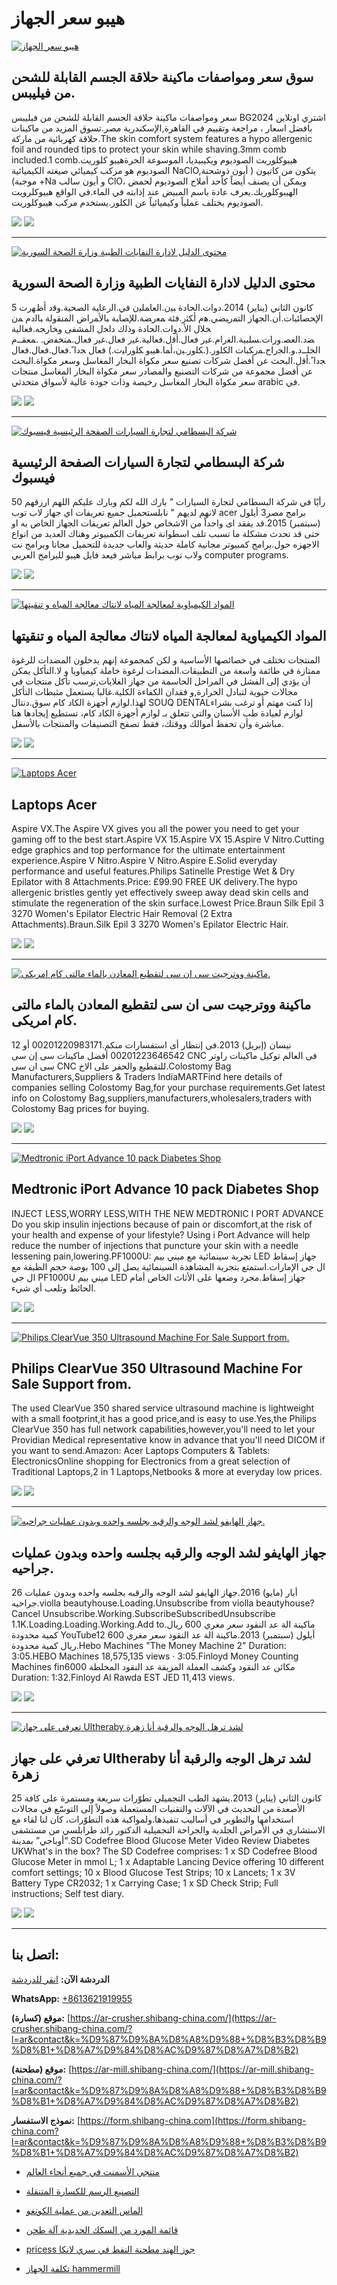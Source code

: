 # هيبو سعر الجهاز

<a href="https://swt.shibang-china.com/?l=ar&img&k=%D9%87%D9%8A%D8%A8%D9%88+%D8%B3%D8%B9%D8%B1+%D8%A7%D9%84%D8%AC%D9%87%D8%A7%D8%B2" target="_blank">![هيبو سعر الجهاز](http://static.shibang-china.com/all-800x300/618.jpg)</a>

## سوق سعر ومواصفات ماكينة حلاقة الجسم القابلة للشحن من فيليبس.
سعر ومواصفات ماكينة حلاقة الجسم القابلة للشحن من فيليبس BG2024 اشتري اونلاين بافضل اسعار ، مراجعة وتقييم في القاهرة,الإسكندرية مصر.تسوق المزيد من ماكينات حلاقة كهربائية من ماركة.The skin comfort system features a hypo allergenic foil and rounded tips to protect your skin while shaving.3mm comb included.1 comb.هيبوكلوريت الصوديوم ويكيبيديا، الموسوعة الحرةهيبو كلوريت الصوديوم هو مركب كيميائي صيغته الكيميائية NaClO,يتكون من كاتيون ( أيون ذوشحنة موجبة) +Na و أيون سالب ClO، ويمكن أن يصنف أيضاً كأحد أملاح الصوديوم لحمض الهيبوكلوريك.يعرف عادة باسم المبيض عند إذابته في الماء.في الواقع هبيوكلرويت الصوديوم يختلف عملياً وكيميائياً عن الكلور.يستخدم مركب هيبوكلوريت.


<a href="https://whatsapp.shibangsoft.com/WhatsApp.php" target="_blank" title="WhatsApp">![](http://static.shibang-china.com/icon/whatsapp.png)</a> <a href="https://swt.shibang-china.com/?l=ar&icon&k=%D9%87%D9%8A%D8%A8%D9%88+%D8%B3%D8%B9%D8%B1+%D8%A7%D9%84%D8%AC%D9%87%D8%A7%D8%B2" target="_blank">![](http://static.shibang-china.com/icon/chat-ar.png)</a>

---

<a href="https://swt.shibang-china.com/?l=ar&img&k=%D9%87%D9%8A%D8%A8%D9%88+%D8%B3%D8%B9%D8%B1+%D8%A7%D9%84%D8%AC%D9%87%D8%A7%D8%B2" target="_blank">![محتوى الدليل لادارة النفايات الطبية وزارة الصحة السورية](http://static.shibang-china.com/all-800x300/219.jpg)</a>

## محتوى الدليل لادارة النفايات الطبية وزارة الصحة السورية
5 كانون الثاني (يناير) 2014.ﺩﻭﺍﺕ.ﺍﻟﺤﺎﺩﺓ ﺒﻴﻥ.ﺍﻟﻌﺎﻤﻠﻴﻥ ﻓﻲ.ﺍﻟﺭﻋﺎﻴﺔ ﺍﻟﺼﺤﻴﺔ.ﻭﻗﺩ ﺃﻅﻬﺭﺕ ﺍﻹﺤﺼﺎﺌﻴﺎﺕ.ﺃﻥ.ﺍﻟﺠﻬﺎﺯ ﺍﻟﺘﻤﺭﻴﻀﻲ.ﻫﻡ ﺃﻜﺜﺭ.ﻓﺌﺔ ﻤﻌﺭﻀﺔ.ﻟﻺﺼﺎﺒﺔ ﺒﺎﻷﻤﺭﺍﺽ ﺍﻟﻤﻨﻘﻭﻟﺔ ﺒﺎﻟﺩﻡ ﻤﻥ ﺨﻼل ﺍﻷ.ﺩﻭﺍﺕ.ﺍﻟﺤﺎﺩﺓ ﻭﺫﻟﻙ ﺩﺍﺨل ﺍﻟﻤﺸﻔﻰ ﻭﺨﺎﺭﺠﻪ.ﻓﻌﺎﻟﻴﺔ ﻀﺩ.ﺍﻟﻌﺼ.ﻭﺭﺍﺕ.ﺴﻠﺒﻴﺔ.ﺍﻟﻐﺭﺍﻡ.ﻏﻴﺭ ﻓﻌﺎل.ﺃﻗل.ﻓﻌﺎﻟﻴﺔ.ﻏﻴﺭ ﻓﻌﺎل.ﻏﻴﺭ ﻓﻌﺎل.ﻤﻨﺨﻔﺽ. .ﻤﻌﻘــﻡ ﺍﻟﺠﻠــﺩ.ﻭ.ﺍﻟﺠﺭﺍﺡ.ﻤﺭﻜﺒﺎﺕ ﺍﻟﻜﻠﻭﺭ.(.ﻜﻠﻭﺭ.ﻴﻥ،ﺃﻤﺎ.ﻫﻴﺒﻭ ﻜﻠﻭﺭﺍﻴﺕ.) ﻓﻌﺎل ﺠﺩﺍﹰ.ﻓﻌﺎل.ﻓﻌﺎل.ﻓﻌﺎل ﺠﺩﺍﹰ.ﺃﻗل.البحث عن أفضل شركات تصنيع سعر مكواة البخار المغاسل وسعر مكواة.البحث عن أفضل مجموعة من شركات التصنيع والمصادر سعر مكواة البخار المغاسل منتجات سعر مكواة البخار المغاسل رخيصة وذات جودة عالية لأسواق متحدثي arabic في.


<a href="https://whatsapp.shibangsoft.com/WhatsApp.php" target="_blank" title="WhatsApp">![](http://static.shibang-china.com/icon/whatsapp.png)</a> <a href="https://swt.shibang-china.com/?l=ar&icon&k=%D9%87%D9%8A%D8%A8%D9%88+%D8%B3%D8%B9%D8%B1+%D8%A7%D9%84%D8%AC%D9%87%D8%A7%D8%B2" target="_blank">![](http://static.shibang-china.com/icon/chat-ar.png)</a>

---

<a href="https://swt.shibang-china.com/?l=ar&img&k=%D9%87%D9%8A%D8%A8%D9%88+%D8%B3%D8%B9%D8%B1+%D8%A7%D9%84%D8%AC%D9%87%D8%A7%D8%B2" target="_blank">![شركة البسطامي لتجارة السيارات الصفحة الرئيسية فيسبوك](http://static.shibang-china.com/all-800x300/940.jpg)</a>

## شركة البسطامي لتجارة السيارات الصفحة الرئيسية فيسبوك
50 رأيًا في شركة البسطامي لتجارة السيارات &quot; بارك الله لكم وبارك عليكم اللهم ارزقهم لانهم لديهم &quot; نابلس‏‏تحميل جميع تعريفات اي جهاز لاب توب acer برامج مصر3 أيلول (سبتمبر) 2015.قد يفقد اى واحداً من الاشخاص حول العالم تعريفات الجهاز الخاص به او حتى قد تحدث مشكلة ما تسبب تلف اسطوانة تعريفات الكمبيوتر وهناك العديد من انواع الاجهزه حول.برامج كمبيوتر مجانية كاملة حديثة والعاب جديدة للتحميل مجانا وبرامج نت ولاب توب برابط مباشر فيعد فايل هيبو للبرامج العربي computer programs.


<a href="https://whatsapp.shibangsoft.com/WhatsApp.php" target="_blank" title="WhatsApp">![](http://static.shibang-china.com/icon/whatsapp.png)</a> <a href="https://swt.shibang-china.com/?l=ar&icon&k=%D9%87%D9%8A%D8%A8%D9%88+%D8%B3%D8%B9%D8%B1+%D8%A7%D9%84%D8%AC%D9%87%D8%A7%D8%B2" target="_blank">![](http://static.shibang-china.com/icon/chat-ar.png)</a>

---

<a href="https://swt.shibang-china.com/?l=ar&img&k=%D9%87%D9%8A%D8%A8%D9%88+%D8%B3%D8%B9%D8%B1+%D8%A7%D9%84%D8%AC%D9%87%D8%A7%D8%B2" target="_blank">![المواد الكيمياوية لمعالجة المياه لانتاك معالجة المياه و تنقيتها](http://static.shibang-china.com/all-800x300/877.jpg)</a>

## المواد الكيمياوية لمعالجة المياه لانتاك معالجة المياه و تنقيتها
المنتجات تختلف في خصائصها الأساسية و لكن كمجموعة إنهم يدخلون المضدات للرغوة ممتازة في طائفة واسعة من التطبيقات.المضدات لرغوة خاملة كيمياويا و لا.التأكل يمكن أن يؤدي إلى الفشل في المراحل الحاسمة من جهاز الغلايات,ترسب تأكل منتجات في مجالات حيوية لتبادل الحرارة,و فقدان الكفاءة الكلية.غالبا يستعمل مثبطات التأكل لهذا.لوازم أجهزة الكاد كام سوق.دنتال SOUQ DENTALإذا كنت مهتم أو ترغب بشراء لوازم لعيادة طب الأسنان والتي تتعلق بـ لوازم أجهزة الكاد كام، تستطيع إيجادها هنا مباشرة وأن تحفظ أموالك ووقتك، فقط تصفح التصنيفات والمنتجات بالأسفل.


<a href="https://whatsapp.shibangsoft.com/WhatsApp.php" target="_blank" title="WhatsApp">![](http://static.shibang-china.com/icon/whatsapp.png)</a> <a href="https://swt.shibang-china.com/?l=ar&icon&k=%D9%87%D9%8A%D8%A8%D9%88+%D8%B3%D8%B9%D8%B1+%D8%A7%D9%84%D8%AC%D9%87%D8%A7%D8%B2" target="_blank">![](http://static.shibang-china.com/icon/chat-ar.png)</a>

---

<a href="https://swt.shibang-china.com/?l=ar&img&k=%D9%87%D9%8A%D8%A8%D9%88+%D8%B3%D8%B9%D8%B1+%D8%A7%D9%84%D8%AC%D9%87%D8%A7%D8%B2" target="_blank">![Laptops Acer](http://static.shibang-china.com/all-800x300/306.jpg)</a>

## Laptops Acer
Aspire VX.The Aspire VX gives you all the power you need to get your gaming off to the best start.Aspire VX 15.Aspire VX 15.Aspire V Nitro.Cutting edge graphics and top performance for the ultimate entertainment experience.Aspire V Nitro.Aspire V Nitro.Aspire E.Solid everyday performance and useful features.Philips Satinelle Prestige Wet &amp; Dry Epilator with 8 Attachments.Price: £99.90 FREE UK delivery.The hypo allergenic bristles gently yet effectively sweep away dead skin cells and stimulate the regeneration of the skin surface.Lowest Price.Braun Silk Epil 3 3270 Women&#39;s Epilator Electric Hair Removal (2 Extra Attachments).Braun.Silk Epil 3 3270 Women&#39;s Epilator Electric Hair.


<a href="https://whatsapp.shibangsoft.com/WhatsApp.php" target="_blank" title="WhatsApp">![](http://static.shibang-china.com/icon/whatsapp.png)</a> <a href="https://swt.shibang-china.com/?l=ar&icon&k=%D9%87%D9%8A%D8%A8%D9%88+%D8%B3%D8%B9%D8%B1+%D8%A7%D9%84%D8%AC%D9%87%D8%A7%D8%B2" target="_blank">![](http://static.shibang-china.com/icon/chat-ar.png)</a>

---

<a href="https://swt.shibang-china.com/?l=ar&img&k=%D9%87%D9%8A%D8%A8%D9%88+%D8%B3%D8%B9%D8%B1+%D8%A7%D9%84%D8%AC%D9%87%D8%A7%D8%B2" target="_blank">![ماكينة ووترجيت سى ان سى لتقطيع المعادن بالماء مالتى كام امريكى.](http://static.shibang-china.com/all-800x300/1439.jpg)</a>

## ماكينة ووترجيت سى ان سى لتقطيع المعادن بالماء مالتى كام امريكى.
12 نيسان (إبريل) 2013.فى إنتظار أى استفسارات منكم.00201220983171 أو 00201223646542 أفضل ماكينات سى إن سى CNC فى العالم توكيل ماكينات راوتر سى ان سى CNC للتقطيع والحفر على الاخ.Colostomy Bag Manufacturers,Suppliers &amp; Traders IndiaMARTFind here details of companies selling Colostomy Bag,for your purchase requirements.Get latest info on Colostomy Bag,suppliers,manufacturers,wholesalers,traders with Colostomy Bag prices for buying.


<a href="https://whatsapp.shibangsoft.com/WhatsApp.php" target="_blank" title="WhatsApp">![](http://static.shibang-china.com/icon/whatsapp.png)</a> <a href="https://swt.shibang-china.com/?l=ar&icon&k=%D9%87%D9%8A%D8%A8%D9%88+%D8%B3%D8%B9%D8%B1+%D8%A7%D9%84%D8%AC%D9%87%D8%A7%D8%B2" target="_blank">![](http://static.shibang-china.com/icon/chat-ar.png)</a>

---

<a href="https://swt.shibang-china.com/?l=ar&img&k=%D9%87%D9%8A%D8%A8%D9%88+%D8%B3%D8%B9%D8%B1+%D8%A7%D9%84%D8%AC%D9%87%D8%A7%D8%B2" target="_blank">![Medtronic iPort Advance 10 pack Diabetes Shop](http://static.shibang-china.com/all-800x300/1498.jpg)</a>

## Medtronic iPort Advance 10 pack Diabetes Shop
INJECT LESS,WORRY LESS,WITH THE NEW MEDTRONIC I PORT ADVANCE Do you skip insulin injections because of pain or discomfort,at the risk of your health and expense of your lifestyle? Using i Port Advance will help reduce the number of injections that puncture your skin with a needle lessening pain,lowering.PF1000U: تجربة سينمائية مع ميني بيم LED جهاز إسقاط ال جي الإمارات.استمتع بتجربة المشاهدة السينمائية يصل إلى 100 بوصة حجم الطبقة مع ال جي PF1000U ميني بيم LED جهاز إسقاط.مجرد وضعها على الأثاث الخاص أمام الحائط وتلعب أي شيء.


<a href="https://whatsapp.shibangsoft.com/WhatsApp.php" target="_blank" title="WhatsApp">![](http://static.shibang-china.com/icon/whatsapp.png)</a> <a href="https://swt.shibang-china.com/?l=ar&icon&k=%D9%87%D9%8A%D8%A8%D9%88+%D8%B3%D8%B9%D8%B1+%D8%A7%D9%84%D8%AC%D9%87%D8%A7%D8%B2" target="_blank">![](http://static.shibang-china.com/icon/chat-ar.png)</a>

---

<a href="https://swt.shibang-china.com/?l=ar&img&k=%D9%87%D9%8A%D8%A8%D9%88+%D8%B3%D8%B9%D8%B1+%D8%A7%D9%84%D8%AC%D9%87%D8%A7%D8%B2" target="_blank">![Philips ClearVue 350 Ultrasound Machine For Sale Support from.](http://static.shibang-china.com/all-800x300/273.jpg)</a>

## Philips ClearVue 350 Ultrasound Machine For Sale Support from.
The used ClearVue 350 shared service ultrasound machine is lightweight with a small footprint,it has a good price,and is easy to use.Yes,the Philips ClearVue 350 has full network capabilities,however,you&#39;ll need to let your Providian Medical representative know in advance that you&#39;ll need DICOM if you want to send.Amazon: Acer Laptops Computers &amp; Tablets: ElectronicsOnline shopping for Electronics from a great selection of Traditional Laptops,2 in 1 Laptops,Netbooks &amp; more at everyday low prices.


<a href="https://whatsapp.shibangsoft.com/WhatsApp.php" target="_blank" title="WhatsApp">![](http://static.shibang-china.com/icon/whatsapp.png)</a> <a href="https://swt.shibang-china.com/?l=ar&icon&k=%D9%87%D9%8A%D8%A8%D9%88+%D8%B3%D8%B9%D8%B1+%D8%A7%D9%84%D8%AC%D9%87%D8%A7%D8%B2" target="_blank">![](http://static.shibang-china.com/icon/chat-ar.png)</a>

---

<a href="https://swt.shibang-china.com/?l=ar&img&k=%D9%87%D9%8A%D8%A8%D9%88+%D8%B3%D8%B9%D8%B1+%D8%A7%D9%84%D8%AC%D9%87%D8%A7%D8%B2" target="_blank">![جهاز الهايفو لشد الوجه والرقبه بجلسه واحده وبدون عمليات جراحيه.](http://static.shibang-china.com/all-800x300/1504.jpg)</a>

## جهاز الهايفو لشد الوجه والرقبه بجلسه واحده وبدون عمليات جراحيه.
26 أيار (مايو) 2016.جهاز الهايفو لشد الوجه والرقبه بجلسه واحده وبدون عمليات جراحيه.violla beautyhouse.Loading.Unsubscribe from violla beautyhouse? Cancel Unsubscribe.Working.SubscribeSubscribedUnsubscribe 1.1K.Loading.Loading.Working.Add to.ماكينة الة عد النقود سعر مغري 600 ريال كمية محدودة YouTube12 أيلول (سبتمبر) 2013.ماكينة الة عد النقود سعر مغري 600 ريال كمية محدودة.Hebo Machines &quot;The Money Machine 2&quot; Duration: 3:05.HEBO Machines 18,575,135 views &middot; 3:05.Finloyd Money Counting Machines fin6000 مكائن عد النقود وكشف العملة المزيفة عد النقود المخلطة Duration: 1:32.Finloyd Al Rawda EST JED 11,413 views.


<a href="https://whatsapp.shibangsoft.com/WhatsApp.php" target="_blank" title="WhatsApp">![](http://static.shibang-china.com/icon/whatsapp.png)</a> <a href="https://swt.shibang-china.com/?l=ar&icon&k=%D9%87%D9%8A%D8%A8%D9%88+%D8%B3%D8%B9%D8%B1+%D8%A7%D9%84%D8%AC%D9%87%D8%A7%D8%B2" target="_blank">![](http://static.shibang-china.com/icon/chat-ar.png)</a>

---

<a href="https://swt.shibang-china.com/?l=ar&img&k=%D9%87%D9%8A%D8%A8%D9%88+%D8%B3%D8%B9%D8%B1+%D8%A7%D9%84%D8%AC%D9%87%D8%A7%D8%B2" target="_blank">![تعرفي على جهاز Ultheraby لشد ترهل الوجه والرقبة أنا زهرة](http://static.shibang-china.com/all-800x300/695.jpg)</a>

## تعرفي على جهاز Ultheraby لشد ترهل الوجه والرقبة أنا زهرة
25 كانون الثاني (يناير) 2013.يشهد الطب التجميلي تطوّرات سريعة ومستمرة على كافة الأصعدة من التحديث في الآلات والتقنيات المستعملة وصولاً إلى التوسّع في مجالات استخدامها والتطوير في أساليب تنفيذها.ولمواكبة هذه التطوّرات، كان لنا لقاء مع الاستشاري في الأمراض الجلدية والجراحة التجميلية الدكتور رائد طرابلسي من مستشفى “أوباجي” بمدينة.SD Codefree Blood Glucose Meter Video Review Diabetes UKWhat&#39;s in the box? The SD Codefree comprises: 1 x SD Codefree Blood Glucose Meter in mmol L; 1 x Adaptable Lancing Device offering 10 different comfort settings; 10 x Blood Glucose Test Strips; 10 x Lancets; 1 x 3V Battery Type CR2032; 1 x Carrying Case; 1 x SD Check Strip; Full instructions; Self test diary.


<a href="https://whatsapp.shibangsoft.com/WhatsApp.php" target="_blank" title="WhatsApp">![](http://static.shibang-china.com/icon/whatsapp.png)</a> <a href="https://swt.shibang-china.com/?l=ar&icon&k=%D9%87%D9%8A%D8%A8%D9%88+%D8%B3%D8%B9%D8%B1+%D8%A7%D9%84%D8%AC%D9%87%D8%A7%D8%B2" target="_blank">![](http://static.shibang-china.com/icon/chat-ar.png)</a>

---
## اتصل بنا:

**الدردشة الآن:** [انقر للدردشة](https://swt.shibang-china.com?l=ar&contact&k=%D9%87%D9%8A%D8%A8%D9%88+%D8%B3%D8%B9%D8%B1+%D8%A7%D9%84%D8%AC%D9%87%D8%A7%D8%B2)

**WhatsApp:**  [+8613621919955](https://whatsapp.shibangsoft.com/WhatsApp.php)

**موقع (كسارة):** [https://ar-crusher.shibang-china.com/](https://ar-crusher.shibang-china.com/?l=ar&contact&k=%D9%87%D9%8A%D8%A8%D9%88+%D8%B3%D8%B9%D8%B1+%D8%A7%D9%84%D8%AC%D9%87%D8%A7%D8%B2)

**موقع (مطحنة):** [https://ar-mill.shibang-china.com/](https://ar-mill.shibang-china.com/?l=ar&contact&k=%D9%87%D9%8A%D8%A8%D9%88+%D8%B3%D8%B9%D8%B1+%D8%A7%D9%84%D8%AC%D9%87%D8%A7%D8%B2)

**نموذج الاستفسار:** [https://form.shibang-china.com](https://form.shibang-china.com?l=ar&contact&k=%D9%87%D9%8A%D8%A8%D9%88+%D8%B3%D8%B9%D8%B1+%D8%A7%D9%84%D8%AC%D9%87%D8%A7%D8%B2)

* [منتجي الأسمنت في جميع أنحاء العالم](../26/%D9%85%D9%86%D8%AA%D8%AC%D9%8A%20%D8%A7%D9%84%D8%A3%D8%B3%D9%85%D9%86%D8%AA%20%D9%81%D9%8A%20%D8%AC%D9%85%D9%8A%D8%B9%20%D8%A3%D9%86%D8%AD%D8%A7%D8%A1%20%D8%A7%D9%84%D8%B9%D8%A7%D9%84%D9%85.md)

* [التصنيع الرسم للكسارة المتنقلة](../30/%D8%A7%D9%84%D8%AA%D8%B5%D9%86%D9%8A%D8%B9%20%D8%A7%D9%84%D8%B1%D8%B3%D9%85%20%D9%84%D9%84%D9%83%D8%B3%D8%A7%D8%B1%D8%A9%20%D8%A7%D9%84%D9%85%D8%AA%D9%86%D9%82%D9%84%D8%A9.md)

* [الماس التعدين من عملية الكونغو](../26/%D8%A7%D9%84%D9%85%D8%A7%D8%B3%20%D8%A7%D9%84%D8%AA%D8%B9%D8%AF%D9%8A%D9%86%20%D9%85%D9%86%20%D8%B9%D9%85%D9%84%D9%8A%D8%A9%20%D8%A7%D9%84%D9%83%D9%88%D9%86%D8%BA%D9%88.md)

* [قائمة المورد من السكك الحديدية آلة طحن](../29/%D9%82%D8%A7%D8%A6%D9%85%D8%A9%20%D8%A7%D9%84%D9%85%D9%88%D8%B1%D8%AF%20%D9%85%D9%86%20%D8%A7%D9%84%D8%B3%D9%83%D9%83%20%D8%A7%D9%84%D8%AD%D8%AF%D9%8A%D8%AF%D9%8A%D8%A9%20%D8%A2%D9%84%D8%A9%20%D8%B7%D8%AD%D9%86.md)

* [pricess جوز الهند مطحنة النفط في سري لانكا](../27/pricess%20%D8%AC%D9%88%D8%B2%20%D8%A7%D9%84%D9%87%D9%86%D8%AF%20%D9%85%D8%B7%D8%AD%D9%86%D8%A9%20%D8%A7%D9%84%D9%86%D9%81%D8%B7%20%D9%81%D9%8A%20%D8%B3%D8%B1%D9%8A%20%D9%84%D8%A7%D9%86%D9%83%D8%A7.md)

* [تكلفة الجهاز hammermill](../30/%D8%AA%D9%83%D9%84%D9%81%D8%A9%20%D8%A7%D9%84%D8%AC%D9%87%D8%A7%D8%B2%20hammermill.md)